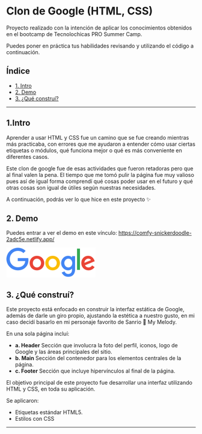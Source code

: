 # Clon de Google (HTML, CSS)
Proyecto realizado con la intención de aplicar los conocimientos obtenidos en el bootcamp de Tecnolochicas PRO Summer Camp.

Puedes poner en práctica tus habilidades revisando y utilizando el código a continuación.

## Índice

* [1. Intro](https://github.com/alisoncastg/clon-de-google/tree/main#1intro)
* [2. Demo](https://github.com/alisoncastg/clon-de-google/tree/main#2-demo)
* [3. ¿Qué construí?](https://github.com/alisoncastg/clon-de-google/tree/main#3-qu%C3%A9-construir%C3%A1s)

****

## 1.Intro

Aprender a usar HTML y CSS fue un camino que se fue creando mientras más practicaba, con errores que me ayudaron a entender cómo usar ciertas etiquetas o módulos, qué funciona mejor o qué es más conveniente en diferentes casos.

Este clon de google fue de esas actividades que fueron retadoras pero que al final valen la pena. El tiempo que me tomó pulir la página fue muy valioso pues así de igual forma comprendí qué cosas poder usar en el futuro y qué otras cosas son igual de útiles según nuestras necesidades.

A continuación, podrás ver lo que hice en este proyecto ✨

## 2. Demo
Puedes entrar a ver el demo en este vínculo: https://comfy-snickerdoodle-2adc5e.netlify.app/

<img height="80" src="images/logo.png">

## 3. ¿Qué construí?

Este proyecto está enfocado en construir la interfaz estática de Google, además de darle un giro propio, ajustando la estética a nuestro gusto, en mi caso decidí basarlo en mi personaje favorito de Sanrio 💌 My Melody.

En una sola página incluí:
  - **a. Header**
    Sección que involucra la foto del perfil, iconos, logo de Google y las áreas principales del sitio.
  - **b. Main**
    Sección del contenedor para los elementos centrales de la página. 
  - **c. Footer**
    Sección que incluye hipervínculos al final de la página.

El objetivo principal de este proyecto fue desarrollar una interfaz utilizando HTML y CSS, en toda su aplicación.

Se aplicaron:

- Etiquetas estándar HTML5.
- Estilos con CSS

****
